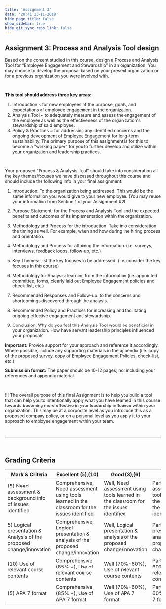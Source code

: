 ```yaml
---
title: 'Assignment 3'
date: '20:41 23-11-2018'
hide_page_title: false
show_sidebar: true
hide_git_sync_repo_link: false
---
```



## Assignment 3: Process and Analysis Tool design

Based on the content studied in this course, design a Process and Analysis Tool for “Employee Engagement and Stewardship” in an organization. You may choose to develop the proposal based on your present organization or for a previous organization you were involved with.

&nbsp;

**This tool should address three key areas:**
1. Introduction ~ for new employees of the purpose, goals, and expectations of employee engagement in the organization.
2. Analysis Tool ~ to adequately measure and assess the engagement of the employee as well as the effectiveness of the organization's stewardship of said employee.
3. Policy & Practices ~ for addressing any identified concerns and the ongoing development of Employee Engagement for long-term sustainability.
The primary purpose of this assignment is for this to become a "working paper" for you to further develop and utilize within your organization and leadership practices.

&nbsp;

Your proposed "Process & Analysis Tool" should take into consideration all the key themes/focuses we have discussed throughout this course and should include the following info in your final assignment:

1. Introduction: To the organization being addressed.
This would be the same information you would give to your new employee. (You may reuse your information from Section 1 of your Assignment #2)

2. Purpose Statement: for the Process and Analysis Tool and the expected benefits and outcomes of its implementation within the organization.

3. Methodology and Process for the introduction. Take into consideration the timing as well. For example, when and how during the hiring process and orientation.

4. Methodology and Process for attaining the information. (i.e. surveys, interviews, feedback loops, follow-up, etc.)

5. Key Themes: List the key focuses to be addressed. (i.e. consider the key focuses in this course)

5. Methodology for Analysis:  learning from the information (i.e. appointed committee, forms, clearly laid out Employee Engagement policies and check-list, etc.)

6. Recommended Responses and Follow-up: to the concerns and shortcomings discovered through the analysis.

7. Recommended Policy and Practices for increasing and facilitating ongoing effective engagement and stewardship.

8. Conclusion: Why do you feel this Analysis Tool would be beneficial in your organization. How have servant leadership principles influenced your proposal?

**Important:** Provide support for your approach and reference it accordingly. Where possible, include any supporting materials in the appendix (i.e. copy of the proposed survey,  copy of  Employee Engagement Policies, check-list, etc.)

**Submission format:** The paper should be 10-12 pages, not including your references and appendix material.

&nbsp;

!!! The overall purpose of this final Assignment is to help you build a tool that can help you to intentionally apply what you have learned in this course towards becoming more effective in your leadership influence within your organization. This may be at a corporate level as you introduce this as a proposed company policy, or on a personal level as you apply it to your approach to employee engagement within your team.

&nbsp;

-----

&nbsp;

## Grading Criteria


| Mark & Criteria                  | Excellent    (5),(10)                | Good           (3),(6)             | Low       (1),(1)        |
| ------------------------- | ------------------------------------------- | --------------------------------- | ------------------------------------------------------------ |
| (5)  Need assessment & background info of issues identified |Comprehensive, Need assessment using tools learned in the classroom for the issues identified | Well, Need assessment using tools learned in the classroom for the issues identified | Partial, Need assessment using tools learned in the classroom for the issues identified |
| 5) Logical presentation & Analysis of the proposed change/innovation | Comprehensive, Logical presentation & analysis of the proposed change/innovation  | Well, Logical presentation & analysis of the proposed change/innovation | Partial, Logical presentation & analysis of the proposed change/innovation |
| (10) Use of relevant course contents  |Comprehensive (85% +), Use of relevant course contents | Well (70%-60%), Use of relevant course contents | Partial (less than 60%), Use of relevant course contents |
| (5) APA 7 format    | Comprehensive (85% +), Use of APA 7 format |Well (70%-60%), Use of APA 7 format |Partial (less than 60%), Use of APA 7 format |
